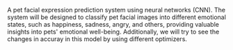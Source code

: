 A pet facial expression prediction system using neural networks (CNN). The system will be designed to classify pet facial images into different emotional states, such as happiness, sadness, angry, and others, providing valuable insights into pets' emotional well-being. Additionally, we will try to see the changes in accuray in this model by using different optimizers.
